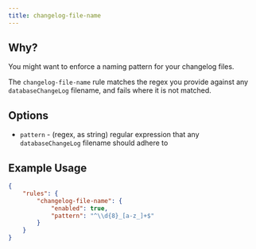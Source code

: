 ```yaml
---
title: changelog-file-name
---
```


## Why?

You might want to enforce a naming pattern for your changelog files.

The `changelog-file-name` rule matches the regex you provide against any `databaseChangeLog` filename, and fails where it is not matched.

## Options

- `pattern` - (regex, as string) regular expression that any `databaseChangeLog` filename should adhere to

## Example Usage

```json
{
    "rules": {
        "changelog-file-name": {
            "enabled": true,
            "pattern": "^\\d{8}_[a-z_]+$"
        }
    }
}
```
